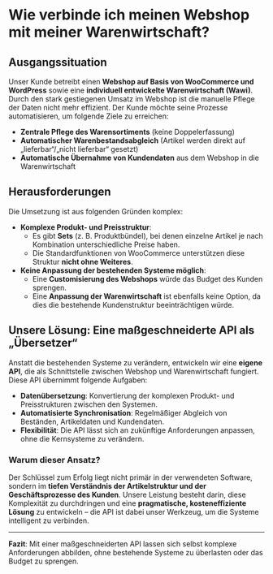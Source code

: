 # Wie verbinde ich meinen Webshop mit meiner Warenwirtschaft?

## Ausgangssituation
Unser Kunde betreibt einen **Webshop auf Basis von WooCommerce und WordPress** sowie eine **individuell entwickelte Warenwirtschaft (Wawi)**. Durch den stark gestiegenen Umsatz im Webshop ist die manuelle Pflege der Daten nicht mehr effizient. Der Kunde möchte seine Prozesse automatisieren, um folgende Ziele zu erreichen:

- **Zentrale Pflege des Warensortiments** (keine Doppelerfassung)
- **Automatischer Warenbestandsabgleich** (Artikel werden direkt auf „lieferbar“/„nicht lieferbar“ gesetzt)
- **Automatische Übernahme von Kundendaten** aus dem Webshop in die Warenwirtschaft

## Herausforderungen
Die Umsetzung ist aus folgenden Gründen komplex:

- **Komplexe Produkt- und Preisstruktur**:
  - Es gibt **Sets** (z. B. Produktbündel), bei denen einzelne Artikel je nach Kombination unterschiedliche Preise haben.
  - Die Standardfunktionen von WooCommerce unterstützen diese Struktur **nicht ohne Weiteres**.
- **Keine Anpassung der bestehenden Systeme möglich**:
  - Eine **Customisierung des Webshops** würde das Budget des Kunden sprengen.
  - Eine **Anpassung der Warenwirtschaft** ist ebenfalls keine Option, da dies die bestehende Kundenstruktur beeinträchtigen würde.

## Unsere Lösung: Eine maßgeschneiderte API als „Übersetzer“
Anstatt die bestehenden Systeme zu verändern, entwickeln wir eine **eigene API**, die als Schnittstelle zwischen Webshop und Warenwirtschaft fungiert. Diese API übernimmt folgende Aufgaben:

- **Datenübersetzung**: Konvertierung der komplexen Produkt- und Preisstrukturen zwischen den Systemen.
- **Automatisierte Synchronisation**: Regelmäßiger Abgleich von Beständen, Artikeldaten und Kundendaten.
- **Flexibilität**: Die API lässt sich an zukünftige Anforderungen anpassen, ohne die Kernsysteme zu verändern.

### Warum dieser Ansatz?
Der Schlüssel zum Erfolg liegt nicht primär in der verwendeten Software, sondern im **tiefen Verständnis der Artikelstruktur und der Geschäftsprozesse des Kunden**. Unsere Leistung besteht darin, diese Komplexität zu durchdringen und eine **pragmatische, kosteneffiziente Lösung** zu entwickeln – die API ist dabei unser Werkzeug, um die Systeme intelligent zu verbinden.

---
**Fazit**: Mit einer maßgeschneiderten API lassen sich selbst komplexe Anforderungen abbilden, ohne bestehende Systeme zu überlasten oder das Budget zu sprengen.
